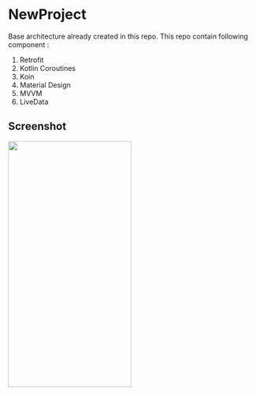 # NewProject

Base architecture already created in this repo. This repo contain following component :

1) Retrofit 
2) Kotlin Coroutines
3) Koin
4) Material Design
5) MVVM
6) LiveData


## Screenshot

<img src="https://github.com/techtamper/NewProject/raw/main/screenshot/video.gif" width="250" height="500"> 


